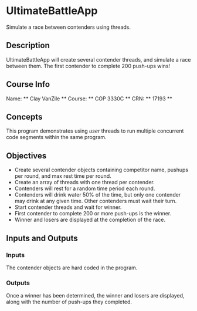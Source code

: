 # UltimateBattleApp
Simulate a race between contenders using threads.

## Description
UltimateBattleApp will create several contender threads, and simulate a race between them. The first contender to complete 200 push-ups wins!

## Course Info
Name: ** Clay VanZile **
Course: ** COP 3330C **
CRN: ** 17193 **

## Concepts
This program demonstrates using *user* threads to run multiple concurrent code segments within the same program.

## Objectives
- Create several contender objects containing competitor name, pushups per round, and max rest time per round.
- Create an array of threads with one thread per contender.
- Contenders will rest for a random time period each round.
- Contenders will drink water 50% of the time, but only one contender may drink at any given time. Other contenders must wait their turn.
- Start contender threads and wait for winner.
- First contender to complete 200 or more push-ups is the winner.
- Winner and losers are displayed at the completion of the race.

## Inputs and Outputs
### Inputs
The contender objects are hard coded in the program.
### Outputs
Once a winner has been determined, the winner and losers are displayed, along with the number of push-ups they completed.
